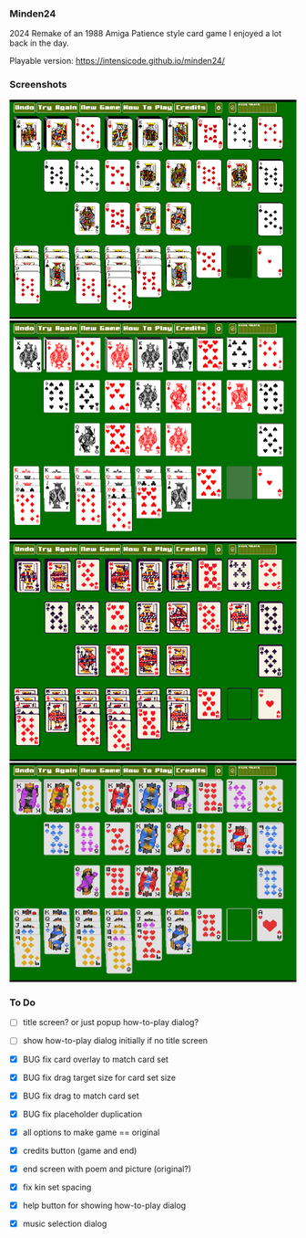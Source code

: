 ### Minden24

2024 Remake of an 1988 Amiga Patience style card game I enjoyed a lot back in the day.

Playable version: https://intensicode.github.io/minden24/

### Screenshots

![Default Card-Set](doc/minden1.png)
![Clean Card-Set](doc/minden2.png)
![KIN's Card-Set](doc/minden3.png)
![Lazyspace Card-Set](doc/minden4.png)

### To Do

- [ ] title screen? or just popup how-to-play dialog?
- [ ] show how-to-play dialog initially if no title screen

- [X] BUG fix card overlay to match card set
- [X] BUG fix drag target size for card set size
- [X] BUG fix drag to match card set
- [X] BUG fix placeholder duplication
- [X] all options to make game == original
- [X] credits button (game and end)
- [X] end screen with poem and picture (original?)
- [X] fix kin set spacing
- [X] help button for showing how-to-play dialog
- [X] music selection dialog
